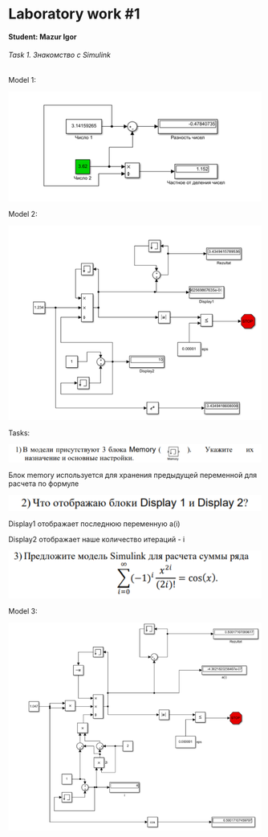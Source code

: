﻿# Laboratory work #1



#### Student: Mazur Igor


###### Task 1. Знакомство с Simulink



Model 1:
<p align="center">
    <img src="images/model1.png" >

</p>



Model 2:

<p align="center">
   <img src="images/model2.png" >

</p>



Tasks:



<p align="center">
    <img src="images/task1.png" >

</p>



Блок memory используется для хранения предыдущей переменной для расчета по формуле



<p align="center">
    <img src="images/task2.png" >

</p>



Display1 отображает последнюю переменную a(i)


Display2 отображает наше количество итераций - i



<p align="center">
    <img src="images/task3.png" >

</p>



Model 3:


<p align="center">
    <img src="images/model3.png" >

</p>

